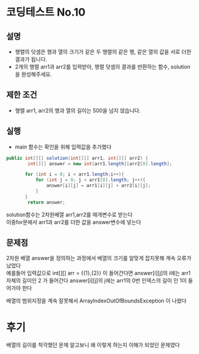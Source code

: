 # 코딩테스트 No.10
## 설명 
- 행렬의 덧셈은 행과 열의 크기가 같은 두 행렬의 같은 행, 같은 열의 값을 서로 더한 결과가 됩니다.<br>
- 2개의 행렬 arr1과 arr2를 입력받아, 행렬 덧셈의 결과를 반환하는 함수, solution을 완성해주세요.

## 제한 조건
 - 행렬 arr1, arr2의 행과 열의 길이는 500을 넘지 않습니다.

## 실행
- main 함수는 확인을 위해 입력값을 추가했다

``` java
public int[][] solution(int[][] arr1, int[][] arr2) {
        int[][] answer = new int[arr1.length][arr2[0].length];

       for (int i = 0; i < arr1.length;i++){
           for (int j = 0; j < arr1[0].length; j++){
               answer[i][j] = arr1[i][j] + arr2[i][j];
           }
       }
        return answer;
```
solution함수는 2차원배열 arr1,arr2를 매개변수로 받는다<br>
이중for문에서 arr1과 arr2를 더한 값을 answer변수에 넣는다<br>

## 문제점
2차원 배열 answer을 정의하는 과정에서 배열의 크기를 알맞게 잡지못해 계속 오류가 났었다<br>
예를들어 입력값으로 int[][] arr = {{1},{2}} 이 들어간다면
answer[i][j]의 i에는 arr1 자체의 길이인 2 가 들어간다
answer[i][j]의 j에는 arr1의 0번 인덱스의 길이 인 1이 들어가야 한다

배열의 범위지정을 계속 잘못해서 ArrayIndexOutOfBoundsException 이 나왔다



# 후기
배열의 길이를 착각했던 문제 알고보니 왜 이렇게 하는지 이해가 되었던 문제였다 
 

